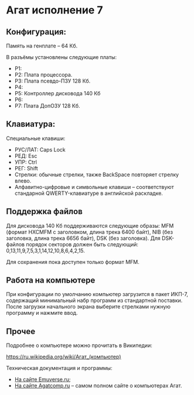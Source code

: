 # Агат исполнение 7

## Конфигурация:

Память на генплате &ndash; 64 Кб.

В разъёмы установлены следующие платы:

* Р1: 
* Р2: Плата процессора.
* Р3: Плата псевдо-ПЗУ 128 Кб.
* Р4:
* Р5: Контроллер дисковода 140 Кб
* Р6:
* Р7: Плата ДопОЗУ 128 Кб.

## Клавиатура:
Специальные клавиши:
* РУС/ЛАТ: Caps Lock
* РЕД: Esc
* УПР: Ctrl
* РЕГ: Shift
* Стрелки: обычные стрелки, также BackSpace повторяет стрелку влево.
* Алфавитно-цифровые и символьные клавиши &ndash; соответствуют стандарной QWERTY-клавиатуре в английской раскладке.

## Поддержка файлов

Для дисковода 140 Кб поддерживаются следующие образы: MFM (формат HXCMFM c заголовком, длина трека 6400 байт), NIB (без заголовка, длина трека 6656 байт), DSK (без заголовка).
Для DSK-файлов порядок секторов должен быть следующий: 0,13,11,9,7,5,3,1,14,12,10,8,6,4,2,15.

Для сохранения пока доступен только формат MFM.

## Работа на компьютере

При конфигурации по умолчанию компьютер загрузится в пакет ИКП-7, содержащий минимальный набр программ из стандартной поставки. После загрузки начального экрана выберите стрелками нужную программу и нажмите ввод.

## Прочее

Подробнее о компьютере можно прочитать в Википедии:

https://ru.wikipedia.org/wiki/Агат_(компьютер)

Техническая документация и программы:

* [На сайте Emuverse.ru](https://emuverse.ru/wiki/Агат);
* [На сайте Agatcomp.ru](http://agatcomp.ru) &ndash; самом полном сайте о компьютерах Агат.